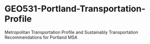 # GEO531-Portland-Transportation-Profile
Metropolitan Transportation Profile and Sustainably Transportation Recommendations for Portland MSA
